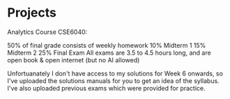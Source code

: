 # Projects

Analytics Course CSE6040:

50% of final grade consists of weekly homework
10% Midterm 1
15% Midterm 2
25% Final Exam
All exams are 3.5 to 4.5 hours long, and are open book & open internet (but no AI allowed)


Unfortuanately I don't have access to my solutions for Week 6 onwards, so I've uploaded the solutions manuals for you to get an idea of the syllabus. 
I've also uploaded previous exams which were provided for practice. 
